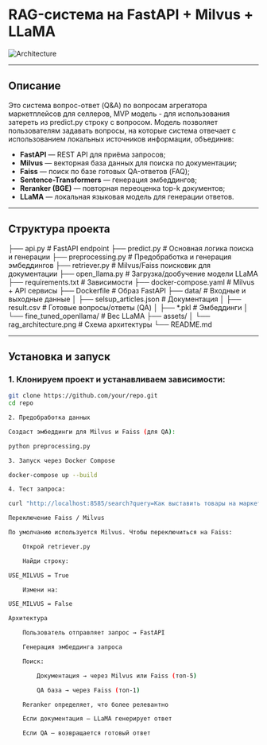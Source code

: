 # RAG-система на FastAPI + Milvus + LLaMA

![Architecture](assets/rag_architecture.png)

---

## Описание

Это система вопрос-ответ (Q&A) по вопросам агрегатора маркетплейсов для селлеров, MVP модель - для использования затереть из predict.py строку с вопросом. Модель позволяет пользователям задавать вопросы, на которые система отвечает с использованием локальных источников информации, объединив:

- **FastAPI** — REST API для приёма запросов;
- **Milvus** — векторная база данных для поиска по документации;
- **Faiss** — поиск по базе готовых QA-ответов (FAQ);
- **Sentence-Transformers** — генерация эмбеддингов;
- **Reranker (BGE)** — повторная переоценка top-k документов;
- **LLaMA** — локальная языковая модель для генерации ответов.

---

## Структура проекта

├── api.py # FastAPI endpoint ├── predict.py # Основная логика поиска и генерации ├── preprocessing.py # Предобработка и генерация эмбеддингов ├── retriever.py # Milvus/Faiss поисковик для документации ├── open_llama.py # Загрузка/дообучение модели LLaMA ├── requirements.txt # Зависимости ├── docker-compose.yaml # Milvus + API сервисы ├── Dockerfile # Образ FastAPI ├── data/ # Входные и выходные данные │ ├── selsup_articles.json # Документация │ ├── result.csv # Готовые вопросы/ответы (QA) │ ├── *.pkl # Эмбеддинги │ └── fine_tuned_openllama/ # Вес LLaMA ├── assets/ │ └── rag_architecture.png # Схема архитектуры └── README.md


---

## Установка и запуск

### 1. Клонируем проект и устанавливаем зависимости:
```bash
git clone https://github.com/your/repo.git
cd repo

2. Предобработка данных

Создаст эмбеддинги для Milvus и Faiss (для QA):

python preprocessing.py

3. Запуск через Docker Compose

docker-compose up --build

4. Тест запроса:

curl "http://localhost:8585/search?query=Как выставить товары на маркетплейс"

Переключение Faiss / Milvus

По умолчанию используется Milvus. Чтобы переключиться на Faiss:

    Открой retriever.py

    Найди строку:

USE_MILVUS = True

    Измени на:

USE_MILVUS = False

Архитектура

    Пользователь отправляет запрос → FastAPI

    Генерация эмбеддинга запроса

    Поиск:

        Документация → через Milvus или Faiss (топ-5)

        QA база → через Faiss (топ-1)

    Reranker определяет, что более релевантно

    Если документация — LLaMA генерирует ответ

    Если QA — возвращается готовый ответ


